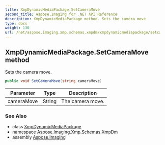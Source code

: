 ```yaml
---
title: XmpDynamicMediaPackage.SetCameraMove
second_title: Aspose.Imaging for .NET API Reference
description: XmpDynamicMediaPackage method. Sets the camera move
type: docs
weight: 130
url: /net/aspose.imaging.xmp.schemas.xmpdm/xmpdynamicmediapackage/setcameramove/
---
```

## XmpDynamicMediaPackage.SetCameraMove method

Sets the camera move.

```csharp
public void SetCameraMove(string cameraMove)
```

| Parameter | Type | Description |
| --- | --- | --- |
| cameraMove | String | The camera move. |

### See Also

* class [XmpDynamicMediaPackage](../)
* namespace [Aspose.Imaging.Xmp.Schemas.XmpDm](../../xmpdynamicmediapackage/)
* assembly [Aspose.Imaging](../../../)



